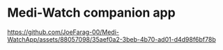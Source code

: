 
# Medi-Watch companion app

https://github.com/JoeFarag-00/Medi-WatchApp/assets/88057098/35aef0a2-3beb-4b70-ad01-d4d98f6bf78b

